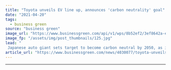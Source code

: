 ```yaml
---
title: "Toyota unveils EV line up, announces 'carbon neutrality' goal"
date: "2021-04-20"
tags: 
  - business green
source: "business green"
image_url: "https://www.businessgreen.com/api/v1/wps/8b52ef2/3ef8642a-ed6b-48a3-a7bf-7bf890fe323a/2/Toyota-Bz-185x114.jpg"
image_fp: "/assets/img/post_thumbnails/125.jpg"
lead: "
 Japanese auto giant sets target to become carbon neutral by 2050, as it promises to launch 15 new battery electric models by 2025 ..."
article_url: "https://www.businessgreen.com/news/4030077/toyota-unveils-ev-line-announces-carbon-neutrality-goal"
---
```


---
